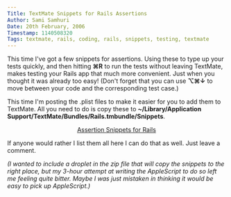 ```yaml
---
Title: TextMate Snippets for Rails Assertions
Author: Sami Samhuri
Date: 20th February, 2006
Timestamp: 1140508320
Tags: textmate, rails, coding, rails, snippets, testing, textmate
---
```


This time I've got a few snippets for assertions. Using these to type up your tests quickly, and then hitting **⌘R** to run the tests without leaving TextMate, makes testing your Rails app that much more convenient. Just when you thought it was already too easy! (Don't forget that you can use **⌥⌘↓** to move between your code and the corresponding test case.)

This time I'm posting the .plist files to make it easier for you to add them to TextMate. All you need to do is copy these to **~/Library/Application Support/TextMate/Bundles/Rails.tmbundle/Snippets**.

<p style="text-align: center;"><a href="/f/assert_snippets.zip">Assertion Snippets for Rails</a></p>

If anyone would rather I list them all here I can do that as well. Just leave a comment.

*(I wanted to include a droplet in the zip file that will copy the snippets to the right place, but my 3-hour attempt at writing the AppleScript to do so left me feeling quite bitter. Maybe I was just mistaken in thinking it would be easy to pick up AppleScript.)*

